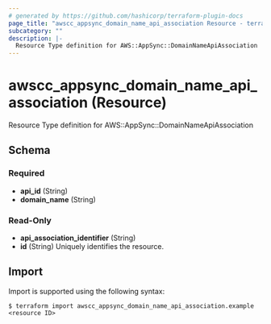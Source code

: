 ```yaml
---
# generated by https://github.com/hashicorp/terraform-plugin-docs
page_title: "awscc_appsync_domain_name_api_association Resource - terraform-provider-awscc"
subcategory: ""
description: |-
  Resource Type definition for AWS::AppSync::DomainNameApiAssociation
---
```


# awscc_appsync_domain_name_api_association (Resource)

Resource Type definition for AWS::AppSync::DomainNameApiAssociation



<!-- schema generated by tfplugindocs -->
## Schema

### Required

- **api_id** (String)
- **domain_name** (String)

### Read-Only

- **api_association_identifier** (String)
- **id** (String) Uniquely identifies the resource.

## Import

Import is supported using the following syntax:

```shell
$ terraform import awscc_appsync_domain_name_api_association.example <resource ID>
```
